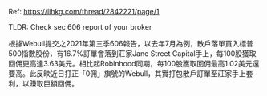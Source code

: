 Ref: https://lihkg.com/thread/2842221/page/1

TLDR: Check sec 606 report of your broker

根據Webull提交之2021年第三季606報告，以去年7月為例，散戶落單買入標普500指數股份，有16.7%訂單會落到莊家Jane Street Capital手上，每100股獲取回佣更高達3.63美元。相比起Robinhood同期，每100股獲取回佣最高1.02美元還要高。此反映近日打正「0佣」旗號的Webull，其實打包散戶訂單至莊家手上套利，以賺取巨額回佣。

